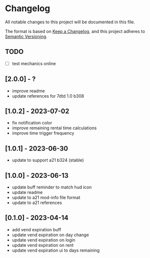 # Changelog

All notable changes to this project will be documented in this file.

The format is based on [Keep a Changelog](https://keepachangelog.com/en/1.0.0/),
and this project adheres to [Semantic Versioning](https://semver.org/spec/v2.0.0.html).

## TODO

- [ ] test mechanics online

## [2.0.0] - ?

- improve readme
- update references for 7dtd 1.0 b308

## [1.0.2] - 2023-07-02

- fix notification color
- improve remaining rental time calculations
- improve time trigger frequency

## [1.0.1] - 2023-06-30

- update to support a21 b324 (stable)

## [1.0.0] - 2023-06-13

- update buff reminder to match hud icon
- update readme
- update to a21 mod-info file format
- update to a21 references

## [0.1.0] - 2023-04-14

- add vend expiration buff
- update vend expiration on day change
- update vend expiration on login
- update vend expiration on rent
- update vend expiration ui to days remaining

